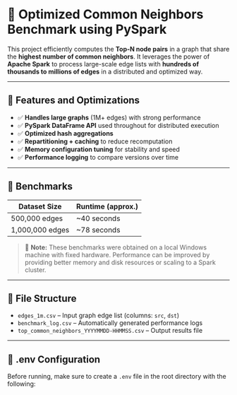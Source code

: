 # 🔗 Optimized Common Neighbors Benchmark using PySpark

This project efficiently computes the **Top-N node pairs** in a graph that share the **highest number of common neighbors**. It leverages the power of **Apache Spark** to process large-scale edge lists with **hundreds of thousands to millions of edges** in a distributed and optimized way.

---

## 🚀 Features and Optimizations

- ✅ **Handles large graphs** (1M+ edges) with strong performance
- ✅ **PySpark DataFrame API** used throughout for distributed execution
- ✅ **Optimized hash aggregations**
- ✅ **Repartitioning + caching** to reduce recomputation
- ✅ **Memory configuration tuning** for stability and speed
- ✅ **Performance logging** to compare versions over time

---

## 🧪 Benchmarks

| Dataset Size      | Runtime (approx.) |
|-------------------|-------------------|
| 500,000 edges     | ~40 seconds       |
| 1,000,000 edges   | ~78 seconds       |

> 🧠 **Note:** These benchmarks were obtained on a local Windows machine with fixed hardware. Performance can be improved by providing better memory and disk resources or scaling to a Spark cluster.

---

## 📂 File Structure

- `edges_1m.csv` – Input graph edge list (columns: `src`, `dst`)
- `benchmark_log.csv` – Automatically generated performance logs
- `top_common_neighbors_YYYYMMDD-HHMMSS.csv` – Output results file

---

## 📄 .env Configuration

Before running, make sure to create a `.env` file in the root directory with the following:

